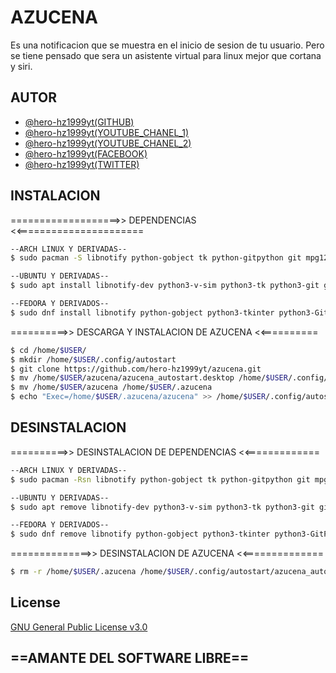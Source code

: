 
# AZUCENA

Es una notificacion que se muestra en el inicio de sesion de tu usuario.
Pero se tiene pensado que sera un asistente virtual para linux mejor que cortana y siri.




## AUTOR

- [@hero-hz1999yt(GITHUB)](https://www.github.com/hero-hz1999yt)
- [@hero-hz1999yt(YOUTUBE_CHANEL_1)](https://www.youtube.com/@erik87373)
- [@hero-hz1999yt(YOUTUBE_CHANEL_2)](https://www.youtube.com/@hero-linux)
- [@hero-hz1999yt(FACEBOOK)](https://www.facebook.com/hero.hz1999yt/)
- [@hero-hz1999yt(TWITTER)](https://twitter.com/ErikAlbertoRod3)
## INSTALACION
===================>> DEPENDENCIAS <<======================
```bash
--ARCH LINUX Y DERIVADAS--
$ sudo pacman -S libnotify python-gobject tk python-gitpython git mpg123

--UBUNTU Y DERIVADAS--
$ sudo apt install libnotify-dev python3-v-sim python3-tk python3-git git mpg123

--FEDORA Y DERIVADOS--
$ sudo dnf install libnotify python-gobject python3-tkinter python3-GitPython git mpg123
```
==========>> DESCARGA Y INSTALACION DE AZUCENA <<==========
```bash
$ cd /home/$USER/
$ mkdir /home/$USER/.config/autostart
$ git clone https://github.com/hero-hz1999yt/azucena.git
$ mv /home/$USER/azucena/azucena_autostart.desktop /home/$USER/.config/autostart/
$ mv /home/$USER/azucena /home/$USER/.azucena
$ echo "Exec=/home/$USER/.azucena/azucena" >> /home/$USER/.config/autostart/azucena_autostart.desktop
```

## DESINSTALACION
==========>> DESINSTALACION DE DEPENDENCIAS <<=============
```bash
--ARCH LINUX Y DERIVADAS--
$ sudo pacman -Rsn libnotify python-gobject tk python-gitpython git mpg123

--UBUNTU Y DERIVADAS--
$ sudo apt remove libnotify-dev python3-v-sim python3-tk python3-git git mpg123

--FEDORA Y DERIVADOS--
$ sudo dnf remove libnotify python-gobject python3-tkinter python3-GitPython git mpg123
```
==============>> DESINSTALACION DE AZUCENA <<==============
```bash
$ rm -r /home/$USER/.azucena /home/$USER/.config/autostart/azucena_autostart.desktop
```
## License

[GNU General Public License v3.0](https://choosealicense.com/licenses/gpl-3.0/)


## ==AMANTE DEL SOFTWARE LIBRE==
